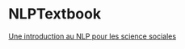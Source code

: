 # NLPTextbook


[Une introduction au NLP pour les science sociales](https://benaventc.github.io/NLPTextbook/index.html)

